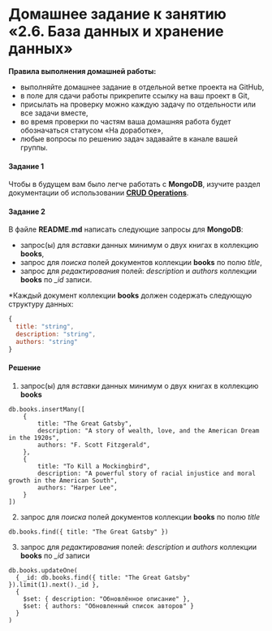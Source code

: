 # Домашнее задание к занятию «2.6. База данных и хранение данных»

**Правила выполнения домашней работы:** 
* выполняйте домашнее задание в отдельной ветке проекта на GitHub,
* в поле для сдачи работы прикрепите ссылку на ваш проект в Git,
* присылать на проверку можно каждую задачу по отдельности или все задачи вместе, 
* во время проверки по частям ваша домашняя работа будет обозначаться статусом «На доработке»,
* любые вопросы по решению задач задавайте в канале вашей группы.


#### Задание 1
Чтобы в будущем вам было легче работать с **MongoDB**, изучите раздел 
документации об использовании [**CRUD Operations**](https://docs.mongodb.com/manual/crud/).

#### Задание 2
В файле **README.md** написать следующие запросы для **MongoDB**:
 - запрос(ы) для *вставки* данных минимум о двух книгах в коллекцию **books**,
 - запрос для *поиска* полей документов коллекции **books** по полю *title*,
 - запрос для *редактирования* полей: *description* и *authors* коллекции **books** по *_id* записи.
 
*Каждый документ коллекции **books** должен содержать следующую структуру данных: 
```javascript
{
  title: "string",
  description: "string",
  authors: "string"
}
``` 

#### Решение 

1. запрос(ы) для *вставки* данных минимум о двух книгах в коллекцию **books**

```
db.books.insertMany([
    {
        title: "The Great Gatsby",
        description: "A story of wealth, love, and the American Dream in the 1920s",
        authors: "F. Scott Fitzgerald",
    },
    {
        title: "To Kill a Mockingbird",
        description: "A powerful story of racial injustice and moral growth in the American South",
        authors: "Harper Lee",
    }
])
```

2. запрос для *поиска* полей документов коллекции **books** по полю *title*

```
db.books.find({ title: "The Great Gatsby" })
```

3. запрос для *редактирования* полей: *description* и *authors* коллекции **books** по *_id* записи

```
db.books.updateOne(
  { _id: db.books.find({ title: "The Great Gatsby" }).limit(1).next()._id },
  {
    $set: { description: "Обновлённое описание" },
    $set: { authors: "Обновленный список авторов" }
  }
)
```

